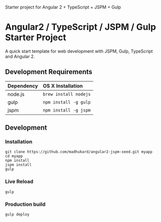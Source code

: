 Starter project for Angular 2 + TypeScript + JSPM + Gulp

# Angular2 / TypeScript / JSPM / Gulp Starter Project
 
A quick start template for web development with JSPM, Gulp, TypeScript and Angular 2. 


## Development Requirements

|Dependency|OS X Installation|
|:--|:--|
|node.js|`brew install nodejs`|
|gulp|`npm install -g gulp`|
|jspm|`npm install -g jspm`|

## Development

### Installation

```
git clone https://github.com/madhukard/angular2-jspm-seed.git myapp
cd myapp
npm install
jspm install
gulp
```

### Live Reload

`gulp`

### Production build

`gulp deploy`
